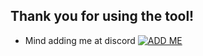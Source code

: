## Thank you for using the tool!
* Mind adding me at discord
[![ADD ME](https://img.shields.io/badge/ADD%20ME%20IN%20DISCORD-7289DA?style=for-the-badge&logo=discord&logoColor=white)](discordapp.com/users/818815141281923100/)
